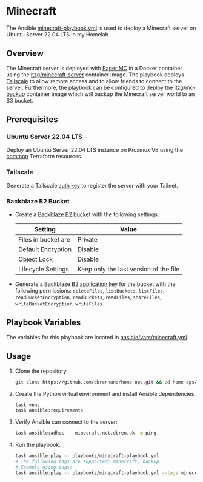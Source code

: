 # Minecraft

The Ansible [minecraft-playbook.yml](https://github.com/dbrennand/home-ops/blob/dev/ansible/playbooks/minecraft-playbook.yml) is used to deploy a Minecraft server on Ubuntu Server 22.04 LTS in my Homelab.

## Overview

The Minecraft server is deployed with [Paper MC](https://papermc.io/) in a Docker container using the [itzg/minecraft-server](https://github.com/itzg/docker-minecraft-server) container image. The playbook deploys [Tailscale](https://tailscale.com/) to allow remote access and to allow friends to connect to the server. Furthermore, the playbook can be configured to deploy the [itzg/mc-backup](https://github.com/itzg/docker-mc-backup) container image which will backup the Minecraft server world to an S3 bucket.

## Prerequisites

### Ubuntu Server 22.04 LTS

Deploy an Ubuntu Server 22.04 LTS instance on Proxmox VE using the [common](https://github.com/dbrennand/home-ops/tree/dev/terraform/common) Terraform resources.

### Tailscale

Generate a Tailscale [auth key](https://login.tailscale.com/admin/settings/keys) to register the server with your Tailnet.

### Backblaze B2 Bucket

- Create a [Backblaze B2 bucket](https://help.backblaze.com/hc/en-us/articles/1260803542610-Creating-a-B2-Bucket-using-the-Web-UI) with the following settings:

  | Setting             | Value                                  |
  | ------------------- | -------------------------------------- |
  | Files in bucket are | Private                                |
  | Default Encryption  | Disable                                |
  | Object Lock         | Disable                                |
  | Lifecycle Settings  | Keep only the last version of the file |

- Generate a Backblaze B2 [application key](https://secure.backblaze.com/app_keys.htm) for the bucket with the following permissions: `deleteFiles`, `listBuckets`, `listFiles`, `readBucketEncryption`, `readBuckets`, `readFiles`, `shareFiles`, `writeBucketEncryption`, `writeFiles`.

## Playbook Variables

The variables for this playbook are located in [ansible/vars/minecraft.yml](https://github.com/dbrennand/home-ops/blob/dev/ansible/vars/minecraft.yml).

## Usage

1. Clone the repository:

    ```bash
    git clone https://github.com/dbrennand/home-ops.git && cd home-ops/ansible
    ```

2. Create the Python virtual environment and install Ansible dependencies:

    ```bash
    task venv
    task ansible:requirements
    ```

3. Verify Ansible can connect to the server:

    ```bash
    task ansible:adhoc -- minecraft.net.dbren.uk -m ping
    ```

4. Run the playbook:

    ```bash
    task ansible:play -- playbooks/minecraft-playbook.yml
    # The following tags are supported: minecraft, backup
    # Example using tags:
    task ansible:play -- playbooks/minecraft-playbook.yml --tags minecraft
    ```
